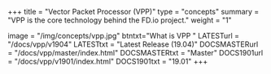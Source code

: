 +++
title = "Vector Packet Processor (VPP)"
type = "concepts"
summary = "VPP is the core technology behind the FD.io project."
weight = "1"

image = "/img/concepts/vpp.jpg"
btntxt="What is VPP "
LATESTurl = "/docs/vpp/v1904"
LATESTtxt = "Latest Release (19.04)"
DOCSMASTERurl = "/docs/vpp/master/index.html"
DOCSMASTERtxt = "Master"
DOCS1901url = "/docs/vpp/v1901/index.html"
DOCS1901txt = "19.01"
+++
